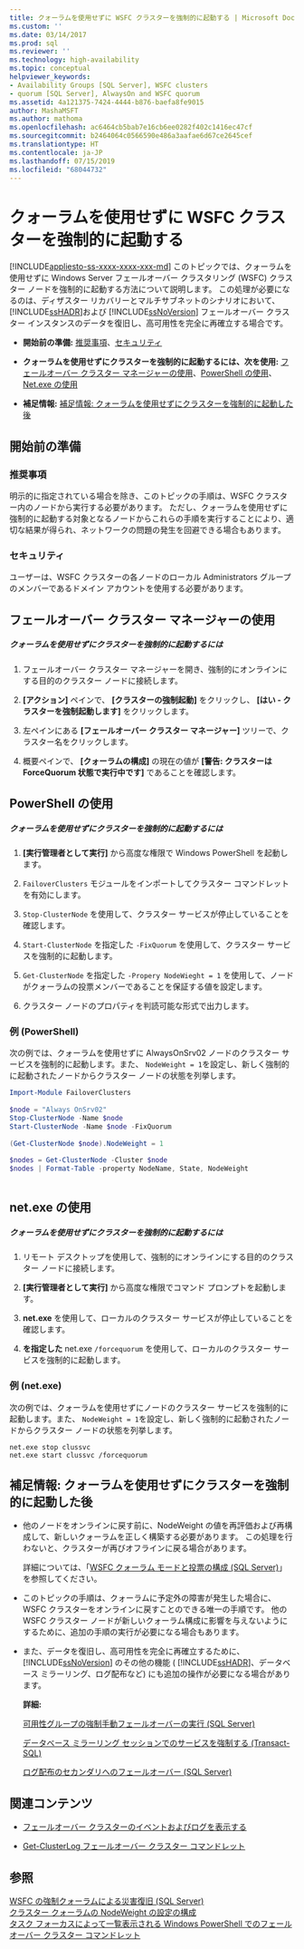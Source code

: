 ```yaml
---
title: クォーラムを使用せずに WSFC クラスターを強制的に起動する | Microsoft Docs
ms.custom: ''
ms.date: 03/14/2017
ms.prod: sql
ms.reviewer: ''
ms.technology: high-availability
ms.topic: conceptual
helpviewer_keywords:
- Availability Groups [SQL Server], WSFC clusters
- quorum [SQL Server], AlwaysOn and WSFC quorum
ms.assetid: 4a121375-7424-4444-b876-baefa8fe9015
author: MashaMSFT
ms.author: mathoma
ms.openlocfilehash: ac6464cb5bab7e16cb6ee0282f402c1416ec47cf
ms.sourcegitcommit: b2464064c0566590e486a3aafae6d67ce2645cef
ms.translationtype: HT
ms.contentlocale: ja-JP
ms.lasthandoff: 07/15/2019
ms.locfileid: "68044732"
---
```

# <a name="force-a-wsfc-cluster-to-start-without-a-quorum"></a>クォーラムを使用せずに WSFC クラスターを強制的に起動する
[!INCLUDE[appliesto-ss-xxxx-xxxx-xxx-md](../../../includes/appliesto-ss-xxxx-xxxx-xxx-md.md)]
  このトピックでは、クォーラムを使用せずに Windows Server フェールオーバー クラスタリング (WSFC) クラスター ノードを強制的に起動する方法について説明します。  この処理が必要になるのは、ディザスター リカバリーとマルチサブネットのシナリオにおいて、[!INCLUDE[ssHADR](../../../includes/sshadr-md.md)]および [!INCLUDE[ssNoVersion](../../../includes/ssnoversion-md.md)] フェールオーバー クラスター インスタンスのデータを復旧し、高可用性を完全に再確立する場合です。  
  
-   **開始前の準備:** [推奨事項](#Recommendations)、[セキュリティ](#Security)  
  
-   **クォーラムを使用せずにクラスターを強制的に起動するには、次を使用:** [フェールオーバー クラスター マネージャーの使用](#FailoverClusterManagerProcedure)、[PowerShell の使用](#PowerShellProcedure)、[Net.exe の使用](#CommandPromptProcedure)  
  
-   **補足情報:** [補足情報: クォーラムを使用せずにクラスターを強制的に起動した後](#FollowUp)  
  
##  <a name="BeforeYouBegin"></a> 開始前の準備  
  
###  <a name="Recommendations"></a> 推奨事項  
 明示的に指定されている場合を除き、このトピックの手順は、WSFC クラスター内のノードから実行する必要があります。  ただし、クォーラムを使用せずに強制的に起動する対象となるノードからこれらの手順を実行することにより、適切な結果が得られ、ネットワークの問題の発生を回避できる場合もあります。  
  
###  <a name="Security"></a> セキュリティ  
 ユーザーは、WSFC クラスターの各ノードのローカル Administrators グループのメンバーであるドメイン アカウントを使用する必要があります。  
  
##  <a name="FailoverClusterManagerProcedure"></a> フェールオーバー クラスター マネージャーの使用  
  
##### <a name="to-force-a-cluster-to-start-without-a-quorum"></a>クォーラムを使用せずにクラスターを強制的に起動するには  
  
1.  フェールオーバー クラスター マネージャーを開き、強制的にオンラインにする目的のクラスター ノードに接続します。  
  
2.  **[アクション]** ペインで、 **[クラスターの強制起動]** をクリックし、 **[はい - クラスターを強制起動します]** をクリックします。  
  
3.  左ペインにある **[フェールオーバー クラスター マネージャー]** ツリーで、クラスター名をクリックします。  
  
4.  概要ペインで、 **[クォーラムの構成]** の現在の値が **[警告: クラスターは ForceQuorum 状態で実行中です]** であることを確認します。  
  
##  <a name="PowerShellProcedure"></a> PowerShell の使用  
  
##### <a name="to-force-a-cluster-to-start-without-a-quorum"></a>クォーラムを使用せずにクラスターを強制的に起動するには  
  
1.  **[実行管理者として実行]** から高度な権限で Windows PowerShell を起動します。  
  
2.  `FailoverClusters` モジュールをインポートしてクラスター コマンドレットを有効にします。  
  
3.  `Stop-ClusterNode` を使用して、クラスター サービスが停止していることを確認します。  
  
4.  `Start-ClusterNode` を指定した `-FixQuorum` を使用して、クラスター サービスを強制的に起動します。  
  
5.  `Get-ClusterNode` を指定した `-Propery NodeWieght = 1` を使用して、ノードがクォーラムの投票メンバーであることを保証する値を設定します。  
  
6.  クラスター ノードのプロパティを判読可能な形式で出力します。  
  
### <a name="example-powershell"></a>例 (PowerShell)  
 次の例では、クォーラムを使用せずに AlwaysOnSrv02 ノードのクラスター サービスを強制的に起動します。また、 `NodeWeight = 1`を設定し、新しく強制的に起動されたノードからクラスター ノードの状態を列挙します。  
  
```powershell  
Import-Module FailoverClusters  
  
$node = "Always OnSrv02"  
Stop-ClusterNode -Name $node  
Start-ClusterNode -Name $node -FixQuorum  
  
(Get-ClusterNode $node).NodeWeight = 1  
  
$nodes = Get-ClusterNode -Cluster $node  
$nodes | Format-Table -property NodeName, State, NodeWeight  
  
```  
  
##  <a name="CommandPromptProcedure"></a> net.exe の使用  
  
##### <a name="to-force-a-cluster-to-start-without-a-quorum"></a>クォーラムを使用せずにクラスターを強制的に起動するには  
  
1.  リモート デスクトップを使用して、強制的にオンラインにする目的のクラスター ノードに接続します。  
  
2.  **[実行管理者として実行]** から高度な権限でコマンド プロンプトを起動します。  
  
3.  **net.exe** を使用して、ローカルのクラスター サービスが停止していることを確認します。  
  
4.  **を指定した** net.exe `/forcequorum` を使用して、ローカルのクラスター サービスを強制的に起動します。  
  
### <a name="example-netexe"></a>例 (net.exe)  
 次の例では、クォーラムを使用せずにノードのクラスター サービスを強制的に起動します。また、 `NodeWeight = 1`を設定し、新しく強制的に起動されたノードからクラスター ノードの状態を列挙します。  
  
```ms-dos  
net.exe stop clussvc  
net.exe start clussvc /forcequorum  
```  
  
##  <a name="FollowUp"></a>補足情報: クォーラムを使用せずにクラスターを強制的に起動した後  
  
-   他のノードをオンラインに戻す前に、NodeWeight の値を再評価および再構成して、新しいクォーラムを正しく構築する必要があります。 この処理を行わないと、クラスターが再びオフラインに戻る場合があります。  
  
     詳細については、「[WSFC クォーラム モードと投票の構成 &#40;SQL Server&#41;](../../../sql-server/failover-clusters/windows/wsfc-quorum-modes-and-voting-configuration-sql-server.md)」を参照してください。  
  
-   このトピックの手順は、クォーラムに予定外の障害が発生した場合に、WSFC クラスターをオンラインに戻すことのできる唯一の手順です。  他の WSFC クラスター ノードが新しいクォーラム構成に影響を与えないようにするために、追加の手順の実行が必要になる場合もあります。  
  
-   また、データを復旧し、高可用性を完全に再確立するために、 [!INCLUDE[ssNoVersion](../../../includes/ssnoversion-md.md)] のその他の機能 ( [!INCLUDE[ssHADR](../../../includes/sshadr-md.md)]、データベース ミラーリング、ログ配布など) にも追加の操作が必要になる場合があります。  
  
     **詳細:**  
  
     [可用性グループの強制手動フェールオーバーの実行 &#40;SQL Server&#41;](../../../database-engine/availability-groups/windows/perform-a-forced-manual-failover-of-an-availability-group-sql-server.md)  
  
     [データベース ミラーリング セッションでのサービスを強制する &#40;Transact-SQL&#41;](../../../database-engine/database-mirroring/force-service-in-a-database-mirroring-session-transact-sql.md)  
  
     [ログ配布のセカンダリへのフェールオーバー &#40;SQL Server&#41;](../../../database-engine/log-shipping/fail-over-to-a-log-shipping-secondary-sql-server.md)  
  
##  <a name="RelatedContent"></a> 関連コンテンツ  
  
-   [フェールオーバー クラスターのイベントおよびログを表示する](https://technet.microsoft.com/library/cc772342\(WS.10\).aspx)  
  
-   [Get-ClusterLog フェールオーバー クラスター コマンドレット](https://technet.microsoft.com/library/ee461045.aspx)  
  
## <a name="see-also"></a>参照  
 [WSFC の強制クォーラムによる災害復旧 &#40;SQL Server&#41;](../../../sql-server/failover-clusters/windows/wsfc-disaster-recovery-through-forced-quorum-sql-server.md)   
 [クラスター クォーラムの NodeWeight の設定の構成](../../../sql-server/failover-clusters/windows/configure-cluster-quorum-nodeweight-settings.md)   
 [タスク フォーカスによって一覧表示される Windows PowerShell でのフェールオーバー クラスター コマンドレット](https://technet.microsoft.com/library/ee619761\(WS.10\).aspx)  
  
  
